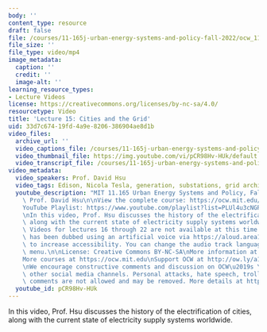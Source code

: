 ```yaml
---
body: ''
content_type: resource
draft: false
file: /courses/11-165j-urban-energy-systems-and-policy-fall-2022/ocw_11165_lecture15_2022oct29_360p_16_9.mp4
file_size: ''
file_type: video/mp4
image_metadata:
  caption: ''
  credit: ''
  image-alt: ''
learning_resource_types:
- Lecture Videos
license: https://creativecommons.org/licenses/by-nc-sa/4.0/
resourcetype: Video
title: 'Lecture 15: Cities and the Grid'
uid: 33d7c674-19fd-4a9e-8206-386904ae8d1b
video_files:
  archive_url: ''
  video_captions_file: /courses/11-165j-urban-energy-systems-and-policy-fall-2022/1968SV2xBH7TRHjw49mkZxPClJNJtt-m3_transcript.webvtt
  video_thumbnail_file: https://img.youtube.com/vi/pCR98Hv-HUk/default.jpg
  video_transcript_file: /courses/11-165j-urban-energy-systems-and-policy-fall-2022/1968SV2xBH7TRHjw49mkZxPClJNJtt-m3_transcript.pdf
video_metadata:
  video_speakers: Prof. David Hsu
  video_tags: Edison, Nicola Tesla, generation, substations, grid architecture, DubbedWithAloud
  youtube_description: "MIT 11.165 Urban Energy Systems and Policy, Fall 2022\nInstructor:\
    \ Prof. David Hsu\n\nView the complete course: https://ocw.mit.edu/courses/11-165j-urban-energy-systems-and-policy-fall-2022/\n\
    YouTube Playlist: https://www.youtube.com/playlist?list=PLUl4u3cNGP63SEOB1q95TFs0hwyf1d7BG\n\
    \nIn this video, Prof. Hsu discusses the history of the electrification of cities,\
    \ along with the current state of electricity supply systems worldwide.\n\n[Note:\
    \ Videos for lectures 16 through 22 are not available at this time.]\n\nThis video\
    \ has been dubbed using an artificial voice via https://aloud.area120.google.com\
    \ to increase accessibility. You can change the audio track language in the Settings\
    \ menu.\n\nLicense: Creative Commons BY-NC-SA\nMore information at https://ocw.mit.edu/terms\n\
    More courses at https://ocw.mit.edu\nSupport OCW at http://ow.ly/a1If50zVRlQ\n\
    \nWe encourage constructive comments and discussion on OCW\u2019s YouTube and\
    \ other social media channels. Personal attacks, hate speech, trolling, and inappropriate\
    \ comments are not allowed and may be removed. More details at https://ocw.mit.edu/comments."
  youtube_id: pCR98Hv-HUk
---
```

In this video, Prof. Hsu discusses the history of the electrification of cities, along with the current state of electricity supply systems worldwide.